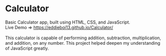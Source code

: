 # Calculator
Basic Calculator app, built using HTML, CSS, and JavaScript. </br>
Live Demo => https://eddieboi13.github.io/Calculator/ </br> </br>
This calculator is capable of performing addition, subtraction, multiplication, and addition, on any number. This project helped deepen my understanding of JavaScript greatly.
